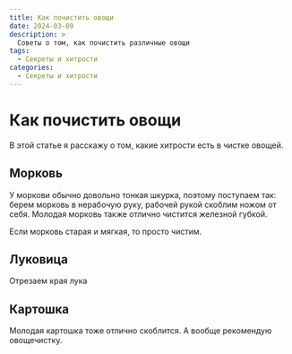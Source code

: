 ```yaml
---
title: Как почистить овощи
date: 2024-03-09
description: >
  Советы о том, как почистить различные овощи
tags:
  - Секреты и хитрости
categories:
  - Секреты и хитрости
---
```

# Как почистить овощи

В этой статье я расскажу о том, какие хитрости есть в чистке овощей.

<!-- more -->

## Морковь

У моркови обычно довольно тонкая шкурка, поэтому поступаем так: берем морковь в нерабочую руку, рабочей рукой скоблим ножом от себя. Молодая морковь также отлично чистится железной губкой.

Если морковь старая и мягкая, то просто чистим.

## Луковица

Отрезаем края лука

## Картошка

Молодая картошка тоже отлично скоблится. А вообще рекомендую овощечистку.
